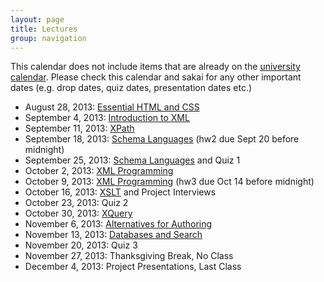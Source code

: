 ```yaml
---
layout: page
title: Lectures
group: navigation
---
```



This calendar does not include items that are already on the
[university calendar](http://www.luc.edu/academics/schedules/spring/academic_calendar.shtml).
Please check this calendar and sakai for any other important dates (e.g. drop
dates, quiz dates, presentation dates etc.)

* August 28, 2013: [Essential HTML and CSS](essential_html.html)
* September 4, 2013: [Introduction to XML](xml_introduction.html)
* September 11, 2013: [XPath](xpath.html)
* September 18, 2013: [Schema Languages](schema_languages.html) (hw2 due Sept 20 before midnight)
* September 25, 2013: [Schema Languages](schema_languages.html) and Quiz 1
* October 2, 2013: [XML Programming](xml_programming.html)
* October 9, 2013: [XML Programming](xml_programming.html) (hw3 due Oct 14 before midnight) 
* October 16, 2013: [XSLT](xslt.html) and Project Interviews
* October 23, 2013: Quiz 2
* October 30, 2013: [XQuery](xquery.html)
* November 6, 2013: [Alternatives for Authoring](alternatives.html)
* November 13, 2013: [Databases and Search](databases.html)
* November 20, 2013: Quiz 3
* November 27, 2013: Thanksgiving Break, No Class
* December 4, 2013: Project Presentations, Last Class
